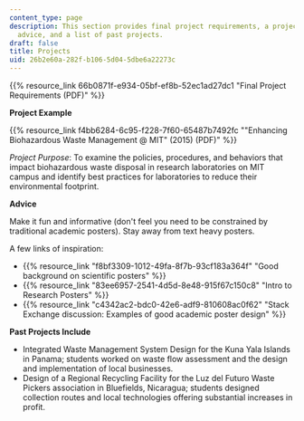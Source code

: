 ```yaml
---
content_type: page
description: This section provides final project requirements, a project example,
  advice, and a list of past projects.
draft: false
title: Projects
uid: 26b2e60a-282f-b106-5d04-5dbe6a22273c
---
```

{{% resource_link 66b0871f-e934-05bf-ef8b-52ec1ad27dc1 "Final Project Requirements (PDF)" %}} 

  
**Project Example**

{{% resource_link f4bb6284-6c95-f228-7f60-65487b7492fc "\"Enhancing Biohazardous Waste Management @ MIT\" (2015) (PDF)" %}}

_Project Purpose_: To examine the policies, procedures, and behaviors that impact biohazardous waste disposal in research laboratories on MIT campus and identify best practices for laboratories to reduce their environmental footprint. 

**Advice**

Make it fun and informative (don't feel you need to be constrained by traditional academic posters). Stay away from text heavy posters.

A few links of inspiration:

- {{% resource_link "f8bf3309-1012-49fa-8f7b-93cf183a364f" "Good background on scientific posters" %}}
- {{% resource_link "83ee6957-2541-4d5d-8e48-915f67c150c8" "Intro to Research Posters" %}}
- {{% resource_link "c4342ac2-bdc0-42e6-adf9-810608ac0f62" "Stack Exchange discussion: Examples of good academic poster design" %}} 

**Past Projects Include**

- Integrated Waste Management System Design for the Kuna Yala Islands in Panama; students worked on waste flow assessment and the design and implementation of local businesses.
- Design of a Regional Recycling Facility for the Luz del Futuro Waste Pickers association in Bluefields, Nicaragua; students designed collection routes and local technologies offering substantial increases in profit.